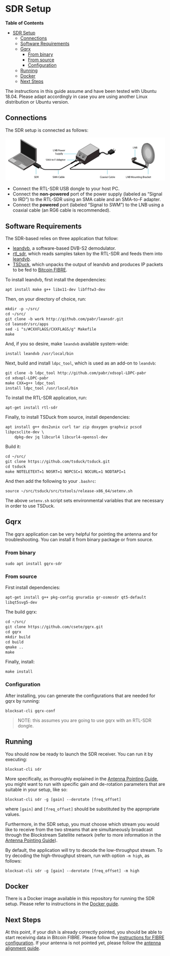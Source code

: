 # SDR Setup

<!-- markdown-toc start - Don't edit this section. Run M-x markdown-toc-generate-toc again -->
**Table of Contents**

- [SDR Setup](#sdr-setup)
    - [Connections](#connections)
    - [Software Requirements](#software-requirements)
    - [Gqrx](#gqrx)
        - [From binary](#from-binary)
        - [From source](#from-source)
        - [Configuration](#configuration)
    - [Running](#running)
    - [Docker](#docker)
    - [Next Steps](#next-steps)

<!-- markdown-toc end -->

The instructions in this guide assume and have been tested with Ubuntu
18.04. Please adapt accordingly in case you are using another Linux distribution
or Ubuntu version.

## Connections

The SDR setup is connected as follows:

![SDR Connections](img/sdr_connections.png?raw=true "SDR Connections")

- Connect the RTL-SDR USB dongle to your host PC.
- Connect the **non-powered** port of the power supply (labeled as “Signal to
  IRD”) to the RTL-SDR using an SMA cable and an SMA-to-F adapter.
- Connect the **powered** port (labeled “Signal to SWM”) to the LNB using a
  coaxial cable (an RG6 cable is recommended).

## Software Requirements

The SDR-based relies on three application that follow:

- [leandvb](http://www.pabr.org/radio/leandvb/leandvb.en.html), a software-based
  DVB-S2 demodulator.
- [rtl_sdr](https://github.com/osmocom/rtl-sdr), which reads samples taken by
  the RTL-SDR and feeds them into
  [leandvb](http://www.pabr.org/radio/leandvb/leandvb.en.html).
- [TSDuck](http://tsduck.io/), which unpacks the output of leandvb and produces
  IP packets to be fed to [Bitcoin FIBRE](fibre.md).

To install leandvb, first install the dependencies:

```
apt install make g++ libx11-dev libfftw3-dev
```

Then, on your directory of choice, run:

```
mkdir -p ~/src/
cd ~/src/
git clone -b work http://github.com/pabr/leansdr.git
cd leansdr/src/apps
sed -i "s/#CXXFLAGS/CXXFLAGS/g" Makefile
make
```

And, if you so desire, make `leandvb` available system-wide:
```
install leandvb /usr/local/bin
```

Next, build and install `ldpc_tool`, which is used as an add-on to `leandvb`:

```
git clone -b ldpc_tool http://github.com/pabr/xdsopl-LDPC-pabr
cd xdsopl-LDPC-pabr
make CXX=g++ ldpc_tool
install ldpc_tool /usr/local/bin
```

To install the RTL-SDR application, run:

```
apt-get install rtl-sdr
```

Finally, to install TSDuck from source, install dependencies:

```
apt install g++ dos2unix curl tar zip doxygen graphviz pcscd libpcsclite-dev \
	dpkg-dev jq libcurl4 libcurl4-openssl-dev
```

Build it:

```
cd ~/src/
git clone https://github.com/tsduck/tsduck.git
cd tsduck
make NOTELETEXT=1 NOSRT=1 NOPCSC=1 NOCURL=1 NODTAPI=1
```

And then add the following to your `.bashrc`:

```
source ~/src/tsduck/src/tstools/release-x86_64/setenv.sh
```

The above `setenv.sh` script sets environmental variables that are necessary in
order to use TSDuck.

## Gqrx

The gqrx application can be very helpful for pointing the antenna and for
troubleshooting. You can install it from binary package or from source.

### From binary

```
sudo apt install gqrx-sdr
```

### From source

First install dependencies:
```
apt-get install g++ pkg-config gnuradio gr-osmosdr qt5-default libqt5svg5-dev
```

The build gqrx:
```
cd ~/src/
git clone https://github.com/csete/gqrx.git
cd gqrx
mkdir build
cd build
qmake ..
make
```

Finally, install:
```
make install
```

### Configuration

After installing, you can generate the configurations that are needed for gqrx
by running:

```
blocksat-cli gqrx-conf
```

> NOTE: this assumes you are going to use gqrx with an RTL-SDR dongle.

## Running

You should now be ready to launch the SDR receiver. You can run it by executing:

```
blocksat-cli sdr
```

More specifically, as thoroughly explained in the [Antenna Pointing
Guide](antenna-pointing#sdr-based), you might want to run with specific gain and
de-rotation parameters that are suitable in your setup, like so:

```
blocksat-cli sdr -g [gain] --derotate [freq_offset]
```

where `[gain]` and `[freq_offset]` should be substituted by the appropriate
values.

Furthermore, in the SDR setup, you must choose which stream you would like to
receive from the two streams that are simultaneously broadcast through the
Blockstream Satellite network (refer to more information in the [Antenna
Pointing Guide](antenna-pointing#optimize-snr)).

By default, the application will try to decode the low-throughput stream. To try
decoding the high-throughput stream, run with option `-m high`, as follows:

```
blocksat-cli sdr -g [gain] --derotate [freq_offset] -m high
```

## Docker

There is a Docker image available in this repository for running the SDR
setup. Please refer to instructions in the [Docker guide](../docker/README.md).

## Next Steps

At this point, if your dish is already correctly pointed, you should be able to
start receiving data in Bitcoin FIBRE. Please follow the [instructions for FIBRE
configuration](fibre.md). If your antenna is not pointed yet, please follow the
[antenna alignment guide](antenna-pointing.md).

